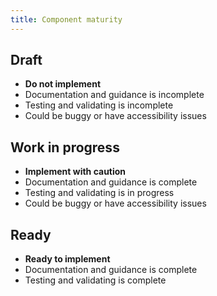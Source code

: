 ```yaml
---
title: Component maturity
---
```


## Draft
- **Do not implement**
- Documentation and guidance is incomplete
- Testing and validating is incomplete
- Could be buggy or have accessibility issues

## Work in progress
- **Implement with caution**
- Documentation and guidance is complete
- Testing and validating is in progress
- Could be buggy or have accessibility issues

## Ready
- **Ready to implement**
- Documentation and guidance is complete
- Testing and validating is complete
